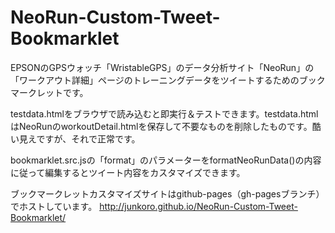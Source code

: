 NeoRun-Custom-Tweet-Bookmarklet
===============================

EPSONのGPSウォッチ「WristableGPS」のデータ分析サイト「NeoRun」の「ワークアウト詳細」ページのトレーニングデータをツイートするためのブックマークレットです。

testdata.htmlをブラウザで読み込むと即実行＆テストできます。testdata.htmlはNeoRunのworkoutDetail.htmlを保存して不要なものを削除したものです。酷い見えですが、それで正常です。

bookmarklet.src.jsの「format」のパラメーターをformatNeoRunData()の内容に従って編集するとツイート内容をカスタマイズできます。

ブックマークレットカスタマイズサイトはgithub-pages（gh-pagesブランチ）でホストしています。
http://junkoro.github.io/NeoRun-Custom-Tweet-Bookmarklet/
